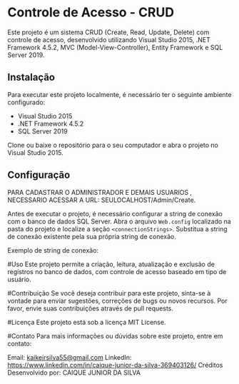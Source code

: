 # Controle de Acesso - CRUD

Este projeto é um sistema CRUD (Create, Read, Update, Delete) com controle de acesso, desenvolvido utilizando Visual Studio 2015, .NET Framework 4.5.2, MVC (Model-View-Controller), Entity Framework e SQL Server 2019.

## Instalação

Para executar este projeto localmente, é necessário ter o seguinte ambiente configurado:

- Visual Studio 2015
- .NET Framework 4.5.2
- SQL Server 2019

Clone ou baixe o repositório para o seu computador e abra o projeto no Visual Studio 2015.

## Configuração

PARA CADASTRAR O ADMINISTRADOR E DEMAIS USUARIOS , NECESSARIO ACESSAR A URL: SEULOCALHOST/Admin/Create.

Antes de executar o projeto, é necessário configurar a string de conexão com o banco de dados SQL Server. Abra o arquivo `Web.config` localizado na pasta do projeto e localize a seção `<connectionStrings>`. Substitua a string de conexão existente pela sua própria string de conexão.

Exemplo de string de conexão:

<add name="ControleContext" connectionString="Data Source=NomeDoServidor;Initial Catalog=NomeDoBanco;Integrated Security=True" providerName="System.Data.SqlClient" />

#Uso
Este projeto permite a criação, leitura, atualização e exclusão de registros no banco de dados, com controle de acesso baseado em tipo de usuário.

#Contribuição
Se você deseja contribuir para este projeto, sinta-se à vontade para enviar sugestões, correções de bugs ou novos recursos. Por favor, envie suas contribuições através de pull requests.

#Licença
Este projeto está sob a licença MIT License.

#Contato
Para mais informações ou dúvidas sobre este projeto, entre em contato:

Email: kaikejrsilva55@gmail.com
LinkedIn: https://www.linkedin.com/in/caique-junior-da-silva-369403126/
Créditos
Desenvolvido por: CAIQUE JUNIOR DA SILVA
